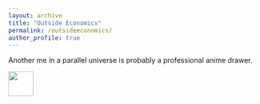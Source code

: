 ```yaml
---
layout: archive
title: "Outside Economics"
permalink: /outsideeconomics/
author_profile: true
---
```


Another me in a parallel universe is probably a professional anime drawer.

[<img src="superhero.jpg" width="50"/>](../images/superhero.jpg)
